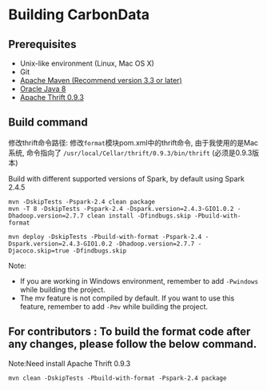 <!--
    Licensed to the Apache Software Foundation (ASF) under one or more 
    contributor license agreements.  See the NOTICE file distributed with
    this work for additional information regarding copyright ownership. 
    The ASF licenses this file to you under the Apache License, Version 2.0
    (the "License"); you may not use this file except in compliance with 
    the License.  You may obtain a copy of the License at

      http://www.apache.org/licenses/LICENSE-2.0

    Unless required by applicable law or agreed to in writing, software 
    distributed under the License is distributed on an "AS IS" BASIS, 
    WITHOUT WARRANTIES OR CONDITIONS OF ANY KIND, either express or implied.
    See the License for the specific language governing permissions and 
    limitations under the License.
-->

# Building CarbonData

## Prerequisites
* Unix-like environment (Linux, Mac OS X)
* Git
* [Apache Maven (Recommend version 3.3 or later)](https://maven.apache.org/download.cgi)
* [Oracle Java 8](http://www.oracle.com/technetwork/java/javase/downloads/index.html)
* [Apache Thrift 0.9.3](http://archive.apache.org/dist/thrift/0.9.3/)

## Build command

修改thrift命令路径: 修改`format`模块pom.xml中的thrift命令, 由于我使用的是Mac系统, 命令指向了 `/usr/local/Cellar/thrift/0.9.3/bin/thrift` (必须是0.9.3版本)

Build with different supported versions of Spark, by default using Spark 2.4.5
```
mvn -DskipTests -Pspark-2.4 clean package
mvn -T 8 -DskipTests -Pspark-2.4 -Dspark.version=2.4.3-GIO1.0.2 -Dhadoop.version=2.7.7 clean install -Dfindbugs.skip -Pbuild-with-format

mvn deploy -DskipTests -Pbuild-with-format -Pspark-2.4 -Dspark.version=2.4.3-GIO1.0.2 -Dhadoop.version=2.7.7 -Djacoco.skip=true -Dfindbugs.skip
```

Note:
 - If you are working in Windows environment, remember to add `-Pwindows` while building the project.
 - The mv feature is not compiled by default. If you want to use this feature, remember to add `-Pmv` while building the project.

## For contributors : To build the format code after any changes, please follow the below command.
Note:Need install Apache Thrift 0.9.3
```
mvn clean -DskipTests -Pbuild-with-format -Pspark-2.4 package
```